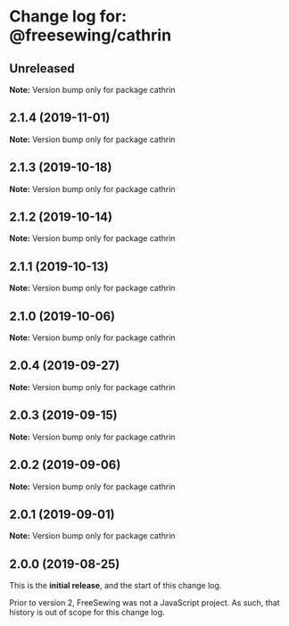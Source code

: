 # Change log for: @freesewing/cathrin


## Unreleased

**Note:** Version bump only for package cathrin


## 2.1.4 (2019-11-01)

**Note:** Version bump only for package cathrin


## 2.1.3 (2019-10-18)

**Note:** Version bump only for package cathrin


## 2.1.2 (2019-10-14)

**Note:** Version bump only for package cathrin


## 2.1.1 (2019-10-13)

**Note:** Version bump only for package cathrin


## 2.1.0 (2019-10-06)

**Note:** Version bump only for package cathrin


## 2.0.4 (2019-09-27)

**Note:** Version bump only for package cathrin


## 2.0.3 (2019-09-15)

**Note:** Version bump only for package cathrin


## 2.0.2 (2019-09-06)

**Note:** Version bump only for package cathrin


## 2.0.1 (2019-09-01)

**Note:** Version bump only for package cathrin




## 2.0.0 (2019-08-25)

This is the **initial release**, and the start of this change log.

Prior to version 2, FreeSewing was not a JavaScript project.
As such, that history is out of scope for this change log.
